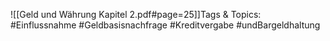 
![[Geld und Währung Kapitel 2.pdf#page=25]]Tags & Topics:
   #Einflussnahme
   #Geldbasisnachfrage
   #Kreditvergabe
   #undBargeldhaltung
